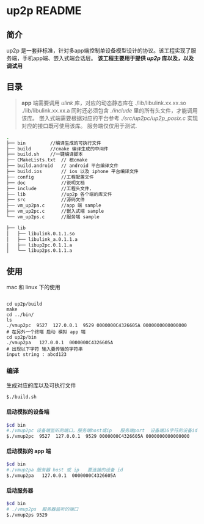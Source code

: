 # up2p README
## 简介
up2p 是一套非标准，针对多app端控制单设备模型设计的协议。该工程实现了服务端，手机app端、嵌入式端会话层。
**该工程主要用于提供 *up2p* 库以及，以及调试用**
## 目录
>**app** 端需要调用 *ulink* 库，对应的动态静态库在 ./lib/libulink.xx.xx.so  ./lib/libulink.xx.xx.a 同时还必须包含 *./include* 里的所有头文件，才能调用该库。
>嵌入式端需要根据对应的平台参考 *./src/up2pc/up2p_posix.c* 实现对应的接口既可使用该库。
>服务端仅仅用于测试.
```bash
.
├── bin         //编译生成的可执行文件
├── build       //cmake 编译生成的中间件
├── build.sh    //一键编译脚本
├── CMakeLists.txt  // 根cmake
├── build.android	// android 平台编译文件
├── build.ios		// ios 以及 iphone 平台编译文件
├── config          //工程配置文件
├── doc             //说明文档
├── include         //工程头文件，
├── lib             //up2p 各个端的库文件
├── src             //源码文件
├── vm_up2pa.c      //app 端 sample
├── vm_up2pc.c      //嵌入式端 sample
└── vm_up2ps.c      //服务端 sample
```
```bash
├── lib
│   ├── libulink.0.1.1.so   
│   ├── libulink_a.0.1.1.a
│   ├── libup2pc.0.1.1.a
│   └── libup2ps.0.1.1.a

```

## 使用
mac 和 linux 下的使用
```shell

cd up2p/build
make 
cd ../bin/
ls
./vmup2pc  9527  127.0.0.1  9529 0000000C4326605A 0000000000000000
# 在另外一个终端 启动 模拟 app 端
cd up2p/bin
./vmup2pa   127.0.0.1  0000000C4326605A
# 出现以下字符 输入要传输的字符串
input string : abcd123

```

### 编译
生成对应的库以及可执行文件
```bash
$./build.sh
```
#### 启动模拟的设备端
```bash
$cd bin
#./vmup2pc 设备端监听的端口，服务端host或ip   服务端port  设备端16字符的设备id  设备端16字符的key
$./vmup2pc  9527  127.0.0.1  9529 0000000C4326605A 0000000000000000
```
#### 启动模拟的 app 端
```bash
$cd bin
#./vmup2pa 服务器 host 或 ip   要连接的设备 id
$./vmup2pa   127.0.0.1  0000000C4326605A  

```
#### 启动服务器
```bash
$cd bin
# ./vmup2ps  服务器监听的端口
$./vmup2ps 9529
```